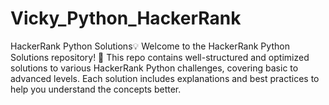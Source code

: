 # Vicky_Python_HackerRank
HackerRank Python Solutions💡
Welcome to the HackerRank Python Solutions repository! 🎯 This repo contains well-structured and optimized solutions to various HackerRank Python challenges, covering basic to advanced levels. Each solution includes explanations and best practices to help you understand the concepts better.
